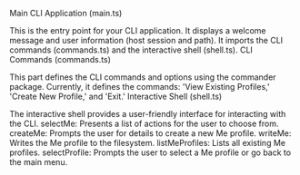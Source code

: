 Main CLI Application (main.ts)

This is the entry point for your CLI application.
It displays a welcome message and user information (host session and path).
It imports the CLI commands (commands.ts) and the interactive shell (shell.ts).
CLI Commands (commands.ts)

This part defines the CLI commands and options using the commander package.
Currently, it defines the commands: 'View Existing Profiles,' 'Create New Profile,' and 'Exit.'
Interactive Shell (shell.ts)

The interactive shell provides a user-friendly interface for interacting with the CLI.
selectMe: Presents a list of actions for the user to choose from.
createMe: Prompts the user for details to create a new Me profile.
writeMe: Writes the Me profile to the filesystem.
listMeProfiles: Lists all existing Me profiles.
selectProfile: Prompts the user to select a Me profile or go back to the main menu.



